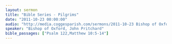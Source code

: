 ```yaml
---
layout: sermon
title: "Bible Series - Pilgrims"
date: "2011-10-23 00:00:00"
audio: "http://media.coggesparish.com/sermons/2011-10-23 Bishop of Oxford, John Pritchard.mp3"
speaker: "Bishop of Oxford, John Pritchard"
bible_passages: ["Psalm 122,Matthew 10:5-14"]
---
```

